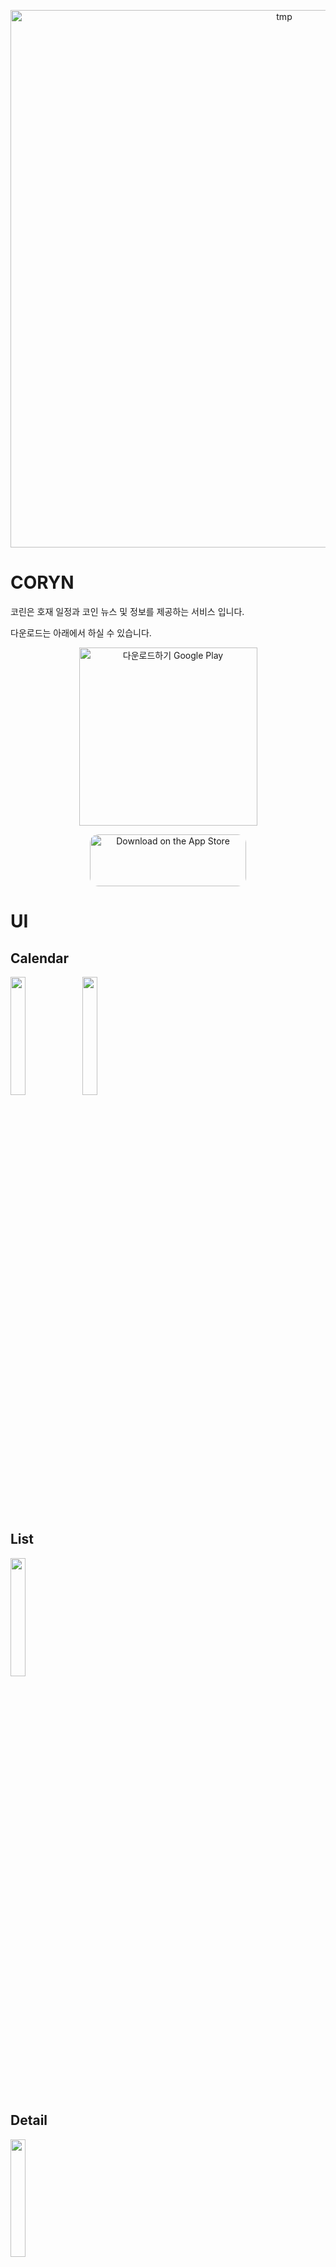 <p align="center">
<img width="860" alt="tmp" src="https://user-images.githubusercontent.com/77970826/153161377-e22befe9-d977-4a66-8813-24a6f0965e30.png">
</p>

# CORYN
코린은 호재 일정과 코인 뉴스 및 정보를 제공하는 서비스 입니다.

다운로드는 아래에서 하실 수 있습니다.

<p align="center">
<a href='https://play.google.com/store/apps/details?id=com.O2Apps.coho&hl=ko&gl=US&pcampaignid=pcampaignidMKT-Other-global-all-co-prtnr-py-PartBadge-Mar2515-1' ><img alt='다운로드하기 Google Play' src='https://play.google.com/intl/en_us/badges/static/images/badges/ko_badge_web_generic.png' width='285px' /></a>
</p>
<p align="center">
<a href="https://apps.apple.com/us/app/%EC%BD%94%EB%A6%B0/id1602890591?itsct=apps_box_badge&amp;itscg=30200" style="display: inline-block; overflow: hidden; border-radius: 13px; width: 250px; height: 83px;"><img src="https://tools.applemediaservices.com/api/badges/download-on-the-app-store/black/en-us?size=250x83&amp;releaseDate=1641254400&h=ddfff0c3bd61d9f88f53494b401881d3" alt="Download on the App Store" style="border-radius: 13px; width: 250px; height: 83px;"></a>
</p>

# UI
## Calendar
<p align="left">
<img width="22%" src="https://user-images.githubusercontent.com/77970826/153333954-9213d6e8-3412-4bb7-a15d-c7810b4963ba.png">
<img width="22%" src="https://user-images.githubusercontent.com/77970826/153333965-104de04c-eef3-45e4-8177-56a24f6d9758.png">
</p>

## List
<p align="left">
<img width="22%" src="https://user-images.githubusercontent.com/77970826/153333969-6bd5f6aa-b140-497a-909d-25f4f3e8cddf.png">
</p>

## Detail
<p align="left">
<img width="22%" src="https://user-images.githubusercontent.com/77970826/153333971-39743d29-7389-4fb2-b2a8-cdab193dec34.png">
</p>

# TEAM

### [mooyoung2309](https://github.com/mooyoung2309)
-  `flutter`, `mobile`

### [yjyoon.dev](https://github.com/yjyoon-dev)
- `spring`, `server`